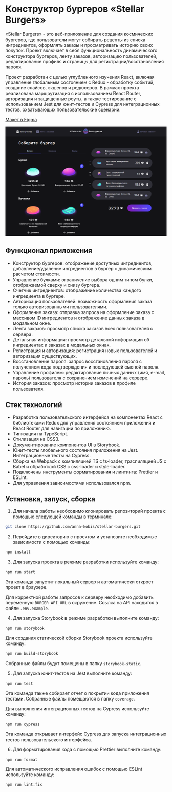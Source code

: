 # Конструктор бургеров «Stellar Burgers»

«Stellar Burgers» - это веб-приложение для создания космических бургеров, где пользователи могут собирать рецепты из списка ингредиентов, оформлять заказы и просматривать историю своих покупок. Проект включает в себя функциональность динамического конструктора бургеров, ленту заказов, авторизацию пользователей, редактирование профиля и страницы для регистрации/восстановления пароля.

Проект разработан с целью углубленного изучения React, включая управление глобальным состоянием с Redux - обработку событий, создание слайсов, экшенов и редюсеров. В рамках проекта реализована маршрутизация с использованием React Router, авторизация и защищенные роуты, а также тестирование с использованием Jest для юнит-тестов и Cypress для интеграционных тестов, охватывающих пользовательские сценарии.

[Макет в Figma](https://www.figma.com/design/vIywAvqfkOIRWGOkfOnReY/)

![Скриншот сайта "Stellar Burgers"](./docs/page.png)

## Функционал приложения

- Конструктор бургеров: отображение доступных ингредиентов, добавление/удаление ингредиентов в бургер с динамическим расчетом стоимости.
- Управление булками: ограничение выбора одним типом булки, отображаемой сверху и снизу бургера.
- Счетчик ингредиентов: отображение количества каждого ингредиента в бургере.
- Авторизация пользователей: возможность оформления заказа только авторизованными пользователями.
- Оформление заказа: отправка запроса на оформление заказа с массивом ID ингредиентов и отображение данных заказа в модальном окне.
- Лента заказов: просмотр списка заказов всех пользователей с сервера.
- Детальная информация: просмотр детальной информации об ингредиентах и заказах в модальных окнах.
- Регистрация и авторизация: регистрация новых пользователей и авторизация существующих.
- Восстановление пароля: запрос восстановления пароля с получением кода подтверждения и последующей сменой пароля.
- Управление профилем: редактирование личных данных (имя, e-mail, пароль) пользователя с сохранением изменений на сервере.
- История заказов: просмотр истории заказов в профиле пользователя.

## Стек технологий

- Разработка пользовательского интерфейса на компонентах React с библиотеками Redux для управления состоянием приложения и React Router для навигации по приложению.
- Типизация на TypeScript.
- Стилизация на CSS3.
- Документирование компонентов UI в Storybook.
- Юнит-тесты глобального состояния приложения на Jest. Интеграционные тесты на Cypress.
- Сборка на Webpack с компиляцией TS с ts-loader, траспиляцией JS с Babel и обработкой CSS с css-loader и style-loader.
- Подключены инструменты форматирования и линтинга: Prettier и ESLint.
- Для управления зависимостями использовался npm.

## Установка, запуск, сборка

1. Для начала работы необходимо клонировать репозиторий проекта с помощью следующей команды в терминале:

```bash
git clone https://github.com/anna-kobis/stellar-burgers.git
```

2. Перейдите в директорию с проектом и установите необходимые зависимости с помощью команды:

```bash
npm install
```

3. Для запуска проекта в режиме разработки используйте команду:

```bash
npm run start
```

Эта команда запустит локальный сервер и автоматически откроет проект в браузере.

Для корректной работы запросов к серверу необходимо добавить переменную `BURGER_API_URL` в окружение. Ссылка на API находится в файле `.env.example.`

4. Для запуска Storybook в режиме разработки выполните команду:

```bash
npm run storybook
```

Для создания статической сборки Storybook проекта используйте команду:

```bash
npm run build-storybook
```

Собранные файлы будут помещены в папку `storybook-static`.

5. Для запуска юнит-тестов на Jest выполните команду:

```bash
npm run test
```

Эта команда также собирает отчет о покрытии кода приложения тестами. Собранные файлы помещаются в папку `coverage`.

Для выполнения интеграционных тестов на Cypress используйте команду:

```bash
npm run cypress
```

Эта команда открывает интерфейс Cypress для запуска интеграционных тестов пользовательского интерфейса.

6. Для форматирования кода с помощью Prettier выполните команду:

```bash
npm run format
```

Для автоматического исправления ошибок с помощью ESLint используйте команду:

```bash
npm run lint:fix
```
